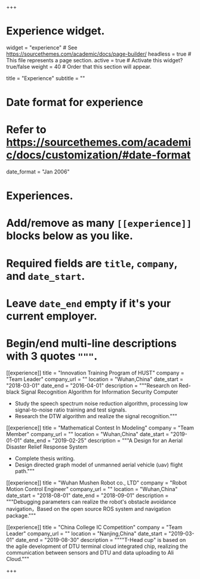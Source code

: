 +++
# Experience widget.
widget = "experience"  # See https://sourcethemes.com/academic/docs/page-builder/
headless = true  # This file represents a page section.
active = true  # Activate this widget? true/false
weight = 40  # Order that this section will appear.

title = "Experience"
subtitle = ""

# Date format for experience
#   Refer to https://sourcethemes.com/academic/docs/customization/#date-format
date_format = "Jan 2006"

# Experiences.
#   Add/remove as many `[[experience]]` blocks below as you like.
#   Required fields are `title`, `company`, and `date_start`.
#   Leave `date_end` empty if it's your current employer.
#   Begin/end multi-line descriptions with 3 quotes `"""`.
[[experience]]
  title = "Innovation Training Program of HUST"
  company = "Team Leader"
  company_url = ""
  location = "Wuhan,China"
  date_start = "2018-03-01"
  date_end = "2016-04-01"
  description = """Research on Red-black Signal Recognition Algorithm for Information Security Computer 
  
  * Study the speech spectrum noise reduction algorithm, processing low signal-to-noise ratio training and test signals. 
  * Research the DTW algorithm and realize the signal recognition."""

[[experience]]
  title = "Mathematical Contest In Modeling"
  company = "Team Member"
  company_url = ""
  location = "Wuhan,China"
  date_start = "2019-01-01"
  date_end = "2019-02-25"
  description = """A Design for an Aerial Disaster Relief Response System 
  
  * Complete thesis writing. 
  * Design directed graph model of unmanned aerial vehicle (uav) flight path."""

[[experience]]
  title = "Wuhan Mushen Robot co., LTD"
  company = "Robot Motion Control Engineer"
  company_url = ""
  location = "Wuhan,China"
  date_start = "2018-08-01"
  date_end = "2018-09-01"
  description = """Debugging parameters can realize the robot's obstacle avoidance navigation，Based on the open source ROS system and navigation package."""

[[experience]]
  title = "China College IC Competition"
  company = "Team Leader"
  company_url = ""
  location = "Nanjing,China"
  date_start = "2019-03-01"
  date_end = "2019-08-30"
  description = """"T-Head cup" is based on the agile development of DTU terminal cloud integrated chip, realizing the communication between sensors and DTU and data uploading to Ali Cloud."""

+++
